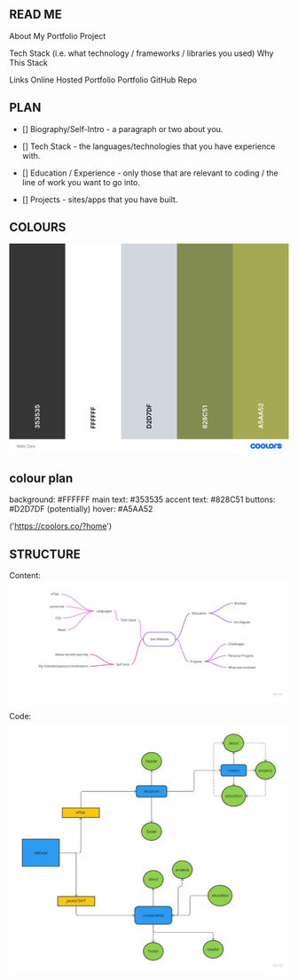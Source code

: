 ## READ ME

About My Portfolio Project

Tech Stack (i.e. what technology / frameworks / libraries you used)
Why This Stack

Links
Online Hosted Portfolio
Portfolio GitHub Repo

## PLAN

- [] Biography/Self-Intro - a paragraph or two about you.

- [] Tech Stack - the languages/technologies that you have experience with.

- [] Education / Experience - only those that are relevant to coding / the line of work you want to go into.

- [] Projects - sites/apps that you have built.

## COLOURS

![colour scheme](Plan/colour-scheme/web-dev.png)

## colour plan

background: #FFFFFF
main text: #353535
accent text: #828C51
buttons: #D2D7DF (potentially)
hover: #A5AA52

('<https://coolors.co/?home>')

## STRUCTURE

Content:
![content plan](Plan/plan-assets/mindmap.jpg)

Code:
![code plan](Plan/plan-assests/web-plan.jpg)
